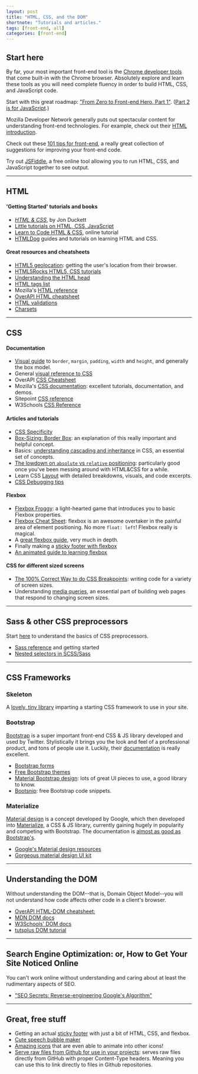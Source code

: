 ```yaml
---
layout: post
title: "HTML, CSS, and the DOM"
shortnote: "Tutorials and articles."
tags: [front-end, all]
categories: [front-end]
---
```


## Start here

By far, your most important front-end tool is the [Chrome developer tools](https://developer.chrome.com/devtools) that come built-in with the Chrome browser. Absolutely explore and learn these tools as you will need complete fluency in order to build HTML, CSS, and JavaScript code.

Start with this great roadmap: ["From Zero to Front-end Hero, Part 1"](https://medium.freecodecamp.com/from-zero-to-front-end-hero-part-1-7d4f7f0bff02#.sb4dij3lx). ([Part 2 is for JavaScript](https://medium.freecodecamp.com/from-zero-to-front-end-hero-part-2-adfa4824da9b#.jipjenhuj).)

Mozilla Developer Network generally puts out spectacular content for understanding front-end technologies. For example, check out their [HTML introduction](https://developer.mozilla.org/en-US/docs/Web/Guide/HTML/Introduction).

Check out these [101 tips for front-end](https://medium.freecodecamp.com/101-ways-to-make-your-website-more-awesome-79c934dd2a11#.5yci2z37b), a really great collection of suggestions for improving your front-end code.

Try out [JSFiddle](https://jsfiddle.net/), a free online tool allowing you to run HTML, CSS, and JavaScript together to see output.

<hr>

## HTML

#### 'Getting Started' tutorials and books
* *[HTML & CSS](https://www.amazon.com/HTML-CSS-Design-Build-Websites/dp/1118008189)*, by Jon Duckett
* [Little tutorials on HTML, CSS, JavaScript](http://thecodeplayer.com/)
* [Learn to Code HTML & CSS](https://learn.shayhowe.com/html-css/), online tutorial
* [HTMLDog](https://htmldog.com/guides/) guides and tutorials on learning HTML and CSS.

#### Great resources and cheatsheets
* [HTML5 geolocation](https://www.sitepoint.com/html5-geolocation/): getting the user's location from their browser.
* [HTML5Rocks HTML5, CSS tutorials](https://www.html5rocks.com/en/tutorials/?page=1)
* [Understanding the HTML head](https://www.w3.org/wiki/The_HTML_head_element#Head.3F_What_head_are_we_talking_about.3F)
* [HTML tags list](https://www.w3schools.com/TAgs/)
* Mozilla's [HTML reference](https://developer.mozilla.org/en-US/docs/Web/HTML/Element)
* [OverAPI HTML cheatsheet](https://overapi.com/html)
* [HTML validations](https://validator.w3.org/)
* [Charsets](https://www.joelonsoftware.com/articles/Unicode.html)

<hr>

## CSS

#### Documentation
* [Visual guide](https://codepen.io/carolineartz/full/ogVXZj/) to `border`, `margin`, `padding`, `width` and `height`, and generally the box model.
* General [visual reference to CSS](https://cssreference.io/)
* OverAPI [CSS Cheatsheet](https://overapi.com/jquery)
* Mozilla's [CSS documentation](https://developer.mozilla.org/en-US/docs/Web/CSS): excellent tutorials, documentation, and demos.
* Sitepoint [CSS reference](https://reference.sitepoint.com/css)
* W3Schools [CSS Reference](https://www.w3.org/TR/CSS21/propidx.html)

#### Articles and tutorials
* [CSS Specificity](https://specificity.keegan.st/)
* [Box-Sizing: Border Box](https://www.paulirish.com/2012/box-sizing-border-box-ftw/): an explanation of this really important and helpful concept.
* Basics: [understanding cascading and inheritance](https://developer.mozilla.org/en-US/docs/Web/Guide/CSS/Getting_Started/Cascading_and_inheritance) in CSS, an essential set of concepts.
* [The lowdown on `absolute` vs `relative` positioning](https://codemyviews.com/blog/the-lowdown-on-absolute-vs-relative-positioning): particularly good once you've been messing around with HTML&CSS for a while.
* Learn CSS [Layout](https://learnlayout.com/) with detailed breakdowns, visuals, and code excerpts.
* [CSS Debugging tips](https://css-tricks.com/debugging-tips-tricks/)

#### Flexbox
* [Flexbox Froggy](https://flexboxfroggy.com/): a light-hearted game that introduces you to basic Flexbox properties.
* [Flexbox Cheat Sheet](http://jonibologna.com/flexbox-cheatsheet/): flexbox is an awesome overtaker in the painful area of element positioning. No more `float: left`! Flexbox really is magical.
* A [great flexbox guide](https://css-tricks.com/snippets/css/a-guide-to-flexbox/), very much in depth.
* Finally making a [sticky footer with flexbox](https://philipwalton.github.io/solved-by-flexbox/demos/sticky-footer/)
* [An animated guide to learning flexbox](https://medium.freecodecamp.com/an-animated-guide-to-flexbox-d280cf6afc35#.1fbe8rsrt)

#### CSS for different sized screens
* [The 100% Correct Way to do CSS Breakpoints](https://medium.freecodecamp.com/the-100-correct-way-to-do-css-breakpoints-88d6a5ba1862#.5p7uxf3ni): writing code for a variety of screen sizes.
* Understanding [media queries](https://learnlayout.com/media-queries.html), an essential part of building web pages that respond to changing screen sizes.

<hr>

## Sass & other CSS preprocessors
Start [here](https://sass-lang.com/guide) to understand the basics of CSS preprocessors.

* [Sass reference](https://sass-lang.com/documentation/file.SASS_REFERENCE.html) and getting started
* [Nested selectors in SCSS/Sass](https://thesassway.com/beginner/the-inception-rule)

<hr>

## CSS Frameworks

### Skeleton
A [lovely, tiny library](https://getskeleton.com/) imparting a starting CSS framework to use in your site.

### Bootstrap
[Bootstrap](https://getbootstrap.com/) is a super important front-end CSS & JS library developed and used by Twitter. Stylistically it brings you the look and feel of a professional product, and tons of people use it. Luckily, their [documentation](https://getbootstrap.com/components/) is really excellent.

* [Bootstrap forms](https://bootstrapbay.com/blog/working-bootstrap-contact-form/)
* [Free Bootstrap themes](https://bootswatch.com/)
* [Material Bootstrap design](https://mdbootstrap.com/material-design-for-bootstrap/): lots of great UI pieces to use, a good library to know.
* [Bootsnip](https://bootsnipp.com/): free Bootstrap code snippets.

### Materialize
[Material design](https://material.google.com/#introduction-goals) is a concept developed by Google, which then developed into [Materialize](https://materializecss.com/), a CSS & JS library, currently gaining hugely in popularity and competing with Bootstrap. The documentation is [almost as good as Bootstrap's](https://materializecss.com/).

* [Google's Material design resources](https://design.google/resources/#resizer)
* [Gorgeous material design UI kit](https://www.creative-tim.com/live/material-kit)

<hr>

## Understanding the DOM
Without understanding the DOM--that is, Domain Object Model--you will not understand how code affects other code in a client's browser.

* [OverAPI HTML-DOM cheatsheet:](https://overapi.com/html-dom)
* [MDN DOM docs](https://developer.mozilla.org/en-US/docs/Web/API/document)
* [W3Schools' DOM docs](https://www.w3schools.com/jsref/dom_obj_document.asp)
* [tutsplus DOM tutorial](https://code.tutsplus.com/tutorials/javascript-and-the-dom-series-lesson-1--net-3134)

<hr>

## Search Engine Optimization: or, How to Get Your Site Noticed Online
You can't work online without understanding and caring about at least the rudimentary aspects of SEO.

* ["SEO Secrets: Reverse-engineering Google's Algorithm"](https://medium.freecodecamp.org/seo-secrets-reverse-engineering-googles-algorithm-92fad4f5a39)

<hr>

## Great, free stuff

* Getting an actual [sticky footer](https://philipwalton.github.io/solved-by-flexbox/demos/sticky-footer/) with just a bit of HTML, CSS, and flexbox.
* [Cute speech bubble maker](http://ilikepixels.co.uk/drop/bubbler/)
* [Amazing icons](https://cssicon.space/#/animate/arrow-left/to/arrow-right) that are even able to animate into other icons!
* [Serve raw files from Github for use in your projects](https://rawgit.com/): serves raw files directly from GitHub with proper Content-Type headers. Meaning you can use this to link directly to files in Github repositories.
